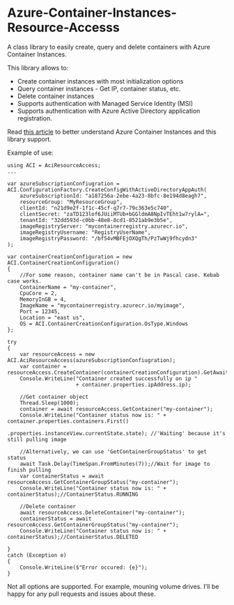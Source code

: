 # Azure-Container-Instances-Resource-Accesss
A class library to easily create, query and delete containers with Azure Container Instances.

This library allows to:
- Create container instances with most initialization options
- Query container instances - Get IP, container status, etc.
- Delete container instances
- Supports authentication with Managed Service Identity (MSI)
- Supports authentication with Azure Active Directory application registration.

Read [this article](http://michaelscodingspot.com) to better understand Azure Container Instances and this library support.

Example of use:

~~~~
using ACI = AciResourceAccess;
...
 
var azureSubscriptionConfiugration = ACI.ConfigurationFactory.CreateConfigWithActiveDirectoryAppAuth(
    azureSubscriptionId: "a187256a-2ebe-4a23-8bfc-8e194d8eagh7",
    resourceGroup: "MyResourceGroup",
    clientId: "n21d9e2f-1f1c-45cf-q7r7-79c363e5c740",
    clientSecret: "zaTD123lof6JUiiMTUb+bGGldmA8NpIvTEht1w7rylA=",
    tenantId: "32dd593d-c0bb-48e8-8cd1-8521ab9e3b5e",
    imageRegistryServer: "mycontainerregistry.azurecr.io",
    imageRegistryUsername: "RegistryUserName",
    imageRegistryPassword: "/bf54vMBFEjOXQgTh/PzTwWj9fhcydn3"
);

var containerCreationConfiguration = new ACI.ContainerCreationConfiguration()
{
    //For some reason, container name can't be in Pascal case. Kebab case works.
    ContainerName = "my-container",
    CpuCore = 2,
    MemoryInGB = 4,
    ImageName = "mycontainerregistry.azurecr.io/myimage",
    Port = 12345,
    Location = "east us",
    OS = ACI.ContainerCreationConfiguration.OsType.Windows
};

try
{
    var resourceAccess = new ACI.AciResourceAccess(azureSubscriptionConfiugration);
    var container = resourceAccess.CreateContainer(containerCreationConfiguration).GetAwaiter().GetResult();
    Console.WriteLine("Container created successfully on ip "
                      + container.properties.ipAddress.ip);

    //Get container object
    Thread.Sleep(1000);
    container = await resourceAccess.GetContainer("my-container");
    Console.WriteLine("Container status now is: " + container.properties.containers.First()
                          .properties.instanceView.currentState.state); //'Waiting' because it's still pulling image

    //Alternatively, we can use 'GetContainerGroupStatus' to get status
    await Task.Delay(TimeSpan.FromMinutes(7));//Wait for image to finish pulling
    var containerStatus = await resourceAccess.GetContainerGroupStatus("my-container");
    Console.WriteLine("Container status now is: " + containerStatus);//ContainerStatus.RUNNING

    //Delete container
    await resourceAccess.DeleteContainer("my-container");
    containerStatus = await resourceAccess.GetContainerGroupStatus("my-container");
    Console.WriteLine("Container status now is: " + containerStatus);//ContainerStatus.DELETED

}
catch (Exception e)
{
    Console.WriteLine($"Error occured: {e}");
}
~~~~

Not all options are supported. For example, mouning volume drives. 
I'll be happy for any pull requests and issues about these.



